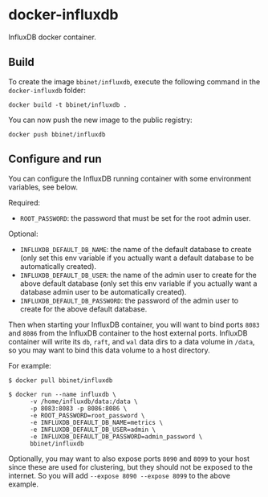 docker-influxdb
===============

InfluxDB docker container.


Build
-----

To create the image `bbinet/influxdb`, execute the following command in the
`docker-influxdb` folder:

    docker build -t bbinet/influxdb .

You can now push the new image to the public registry:
    
    docker push bbinet/influxdb


Configure and run
-----------------

You can configure the InfluxDB running container with some environment
variables, see below.

Required:

- `ROOT_PASSWORD`: the password that must be set for the root
  admin user.

Optional:

- `INFLUXDB_DEFAULT_DB_NAME`: the name of the default database to create
  (only set this env variable if you actually want a default database to be
  automatically created).
- `INFLUXDB_DEFAULT_DB_USER`: the name of the admin user to create for the
  above default database (only set this env variable if you actually want a
  database admin user to be automatically created).
- `INFLUXDB_DEFAULT_DB_PASSWORD`: the password of the admin user to create
  for the above default database.

Then when starting your InfluxDB container, you will want to bind ports `8083`
and `8086` from the InfluxDB container to the host external ports.
InfluxDB container will write its `db`, `raft`, and `wal` data dirs to a data
volume in `/data`, so you may want to bind this data volume to a host
directory.

For example:

    $ docker pull bbinet/influxdb

    $ docker run --name influxdb \
          -v /home/influxdb/data:/data \
          -p 8083:8083 -p 8086:8086 \
          -e ROOT_PASSWORD=root_password \
          -e INFLUXDB_DEFAULT_DB_NAME=metrics \
          -e INFLUXDB_DEFAULT_DB_USER=admin \
          -e INFLUXDB_DEFAULT_DB_PASSWORD=admin_password \
          bbinet/influxdb

Optionally, you may want to also expose ports `8090` and `8099` to your host
since these are used for clustering, but they should not be exposed to the
internet. So you will add `--expose 8090 --expose 8099` to the above example.
